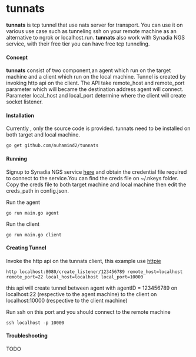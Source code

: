 # tunnats
**tunnats** is tcp tunnel that use nats server for transport. You can use it on various use case such as tunneling ssh on your remote machine as an alternative to ngrok or localhost.run.
**tunnats** also work with Synadia NGS service, with their free tier you can have free tcp tunneling.

#### Concept
**tunnats** consist of two component,an agent which run on the target machine and a client which run on the local machine. Tunnel is created by invoking http api on the client.
The API take remote_host and remote_port parameter which will became the destination address agent will connect. Parameter local_host and local_port determine where the client will create socket listener.

#### Installation
Currently , only the source code is provided. tunnats need to be installed on both target and local machine.
```
go get github.com/nuhamind2/tunnats
```
#### Running
Signup to Synadia NGS service [here](https://synadia.com/ngs/signup) and obtain the credential file required to connect to the service.You can find the creds file on ~/.nkeys folder.
Copy the creds file to both target machine and local machine then edit the creds_path in config.json.

Run the agent
```
go run main.go agent
```

Run the client
```
go run main.go client
```

#### Creating Tunnel
Invoke the http api on the tunnats client, this example use [httpie](https://httpie.org)
```
http localhost:8080/create_listener/123456789 remote_host=localhost remote_port=22 local_host=localhost local_port=10000
```
this api will create tunnel between agent with agentID = 123456789 on localhost:22 (respective to the agent machine) to the client on localhost:10000 (respective to the client machine)

Run ssh on this port and you should connect to the remote machine
```
ssh localhost -p 10000
```

#### Troubleshooting
TODO





